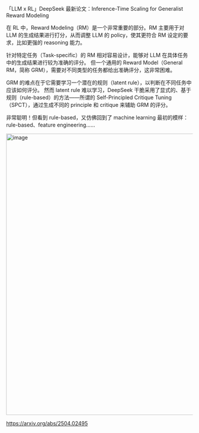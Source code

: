 「LLM x RL」DeepSeek 最新论文：Inference-Time Scaling for Generalist Reward Modeling

在 RL 中，Reward Modeling（RM）是一个非常重要的部分。RM 主要用于对 LLM 的生成结果进行打分，从而调整 LLM 的 policy，使其更符合 RM 设定的要求，比如更强的 reasoning 能力。

针对特定任务（Task-specific）的 RM 相对容易设计，能够对 LLM 在具体任务中的生成结果进行较为准确的评分。
但一个通用的 Reward Model（General RM，简称 GRM），需要对不同类型的任务都给出准确评分，这非常困难。

GRM 的难点在于它需要学习一个潜在的规则（latent rule），以判断在不同任务中应该如何评分。
然而 latent rule 难以学习，DeepSeek 干脆采用了显式的、基于规则（rule-based）的方法——所谓的 Self-Principled Critique Tuning（SPCT），通过生成不同的 principle 和 critique 来辅助 GRM 的评分。

非常聪明！但看到 rule-based，又仿佛回到了 machine learning 最初的模样：rule-based、feature engineering……


<img width="1200" height="758" alt="image" src="https://github.com/user-attachments/assets/a5d4e360-779d-47cd-944b-c044b4757d35" />

https://arxiv.org/abs/2504.02495
